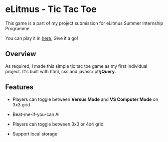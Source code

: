 # eLitmus - Tic Tac Toe
This game is a part of my project submission for eLitmus Summer Internship Programme

You can play it in [here](https://akshit165.github.io/tic-tac-toe-elitmus/), Give it a go!

## Overview

As required, I made this simple tic tac toe game as my first individual project. It's built with html, css and javascript/**jQuery**.


## Features

- Players can toggle between **Versus Mode** and **VS Computer Mode** on 3x3 grid

- Beat-me-if-you-can AI

- Players can toggle between 3x3 or 4x4 grid

- Support local storage
